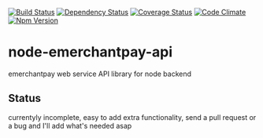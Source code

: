 [![Build Status](https://travis-ci.org/vincentbriglia/node-emerchantpay-api.svg?style=flat-square)](https://travis-ci.org/vincentbriglia/node-emerchantpay-api)
[![Dependency Status](https://gemnasium.com/vincentbriglia/node-emerchantpay-api.svg?style=flat-square)](https://gemnasium.com/vincentbriglia/node-emerchantpay-api)
[![Coverage Status](https://coveralls.io/repos/vincentbriglia/node-emerchantpay-api/badge.svg?style=flat-square)](https://coveralls.io/r/vincentbriglia/node-emerchantpay-api)
[![Code Climate](https://codeclimate.com/github/vincentbriglia/node-emerchantpay-api/badges/gpa.svg?style=flat-square)](https://codeclimate.com/github/vincentbriglia/node-emerchantpay-api)
[![Npm Version](https://badge.fury.io/js/node-emerchantpay-api.svg)](http://badge.fury.io/js/node-emerchantpay-api)

# node-emerchantpay-api
emerchantpay web service API library for node backend

## Status
currentyly incomplete, easy to add extra functionality, send a pull request or a bug and I'll add what's needed asap
